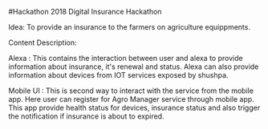 #Hackathon 2018
Digital Insurance Hackathon 

Idea:
 To provide an insurance to the farmers on agriculture equippments.
 
Content Description:

Alexa :
This contains the interaction between user and alexa to provide information about insurance, it's renewal and status. Alexa can also provide information about devices from IOT services exposed by shushpa.

Mobile UI :
This is second way to interact with the service from the mobile app. Here  user can register for Agro Manager service through mobile app. This app provide health status for devices, insurance status and also trigger the notification if insurance is about to expired.




